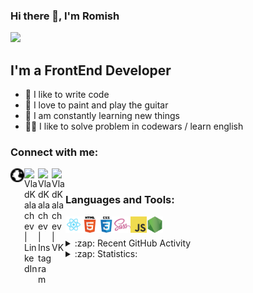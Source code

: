 ### Hi there 👋, I'm Romish

![](https://komarev.com/ghpvc/?username=VladKalachev)

## I'm a FrontEnd Developer
- 💪 I like to write code
- 🎉 I love to paint and play the guitar
- 🥅 I am constantly learning new things
- 🤹🏽 I like to solve problem in codewars / learn english

### Connect with me:

[<img align="left" alt="webtricks-master.ru" width="22px" src="https://raw.githubusercontent.com/iconic/open-iconic/master/svg/globe.svg" />][website]
[<img align="left" alt="VladKalachev | LinkedIn" width="22px" src="https://cdn.jsdelivr.net/npm/simple-icons@v3/icons/linkedin.svg" />][linkedin]
[<img align="left" alt="VladKalachev | Instagram" width="22px" src="https://cdn.jsdelivr.net/npm/simple-icons@v3/icons/instagram.svg" />][instagram]
[<img align="left" alt="VladKalachev | VK" width="22px" src="https://cdn.jsdelivr.net/npm/simple-icons@v3/icons/vk.svg" />][vk]

<br />

### Languages and Tools:

<img align="left" alt="React" width="26px" src="https://raw.githubusercontent.com/github/explore/80688e429a7d4ef2fca1e82350fe8e3517d3494d/topics/react/react.png" />
<img align="left" alt="HTML5" width="26px" src="https://raw.githubusercontent.com/github/explore/80688e429a7d4ef2fca1e82350fe8e3517d3494d/topics/html/html.png" />
<img align="left" alt="CSS3" width="26px" src="https://raw.githubusercontent.com/github/explore/80688e429a7d4ef2fca1e82350fe8e3517d3494d/topics/css/css.png" />
<img align="left" alt="Sass" width="26px" src="https://raw.githubusercontent.com/github/explore/80688e429a7d4ef2fca1e82350fe8e3517d3494d/topics/sass/sass.png" />
<img align="left" alt="JavaScript" width="26px" src="https://raw.githubusercontent.com/github/explore/80688e429a7d4ef2fca1e82350fe8e3517d3494d/topics/javascript/javascript.png" />
<img align="left" alt="Node.js" width="26px" src="https://raw.githubusercontent.com/github/explore/80688e429a7d4ef2fca1e82350fe8e3517d3494d/topics/nodejs/nodejs.png" />


<br />
<br />

<details>
  <summary>:zap: Recent GitHub Activity</summary>
  
<!--START_SECTION:activity-->
1. ❗️ Closed issue [#1](https://github.com/kartevonmorgen/kartevonmorgen/issues/363) in [kartevonmorgen/kartevonmorgen/issues/363](https://github.com/kartevonmorgen/kartevonmorgen)
2. ❗️ Closed issue [#2](https://github.com/kartevonmorgen/kartevonmorgen/issues/760) in [kartevonmorgen/kartevonmorgen/issues/760] (https://github.com/kartevonmorgen/kartevonmorgen)
<!--END_SECTION:activity-->

</details>
<details>
  <summary>:zap: Statistics:</summary>
   <img align="left" alt="codeSTACKr's GitHub Stats" src="https://github-readme-stats.vercel.app/api/top-langs/?username=romish-maker&langs_count=8&layout=compact" />
    <br />
    <img align="left" alt="codeSTACKr's GitHub Stats" src="https://github-readme-stats.vercel.app/api?username=romish-maker&show_icons=true" />
</details>

[website]: https://webtricks-master.ru/
[linkedin]: https://www.linkedin.com/in/romish-kuvatov-aa6b37215/
[instagram]: https://www.instagram.com/romish_kuvatov/?hl=ru
[vk]: https://vk.com/id551187914
